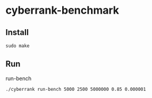 # cyberrank-benchmark

## Install

```
sudo make
```

## Run
run-bench <stakesCount> <cidsCount> <linksPerAgent> <dampingFactor> <tolerance>
```
./cyberrank run-bench 5000 2500 5000000 0.85 0.000001
```
